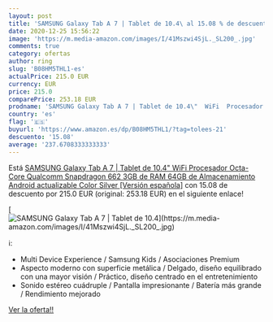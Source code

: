 ```yaml
---
layout: post
title: 'SAMSUNG Galaxy Tab A 7 | Tablet de 10.4\ al 15.08 % de descuento'
date: 2020-12-25 15:56:22
image: 'https://m.media-amazon.com/images/I/41Mszwi4SjL._SL200_.jpg'
comments: true
category: ofertas
author: ring
slug: 'B08HM5THL1-es'
actualPrice: 215.0 EUR
currency: EUR
price: 215.0
comparePrice: 253.18 EUR
prodname: 'SAMSUNG Galaxy Tab A 7 | Tablet de 10.4\"  WiFi  Procesador Octa-Core Qualcomm Snapdragon 662  3GB de RAM  64GB de Almacenamiento  Android actualizable  Color Silver [Versión española]'
country: 'es'
flag: '🇪🇸'
buyurl: 'https://www.amazon.es/dp/B08HM5THL1/?tag=tolees-21'
descuento: '15.08'
average: '237.6708333333333'
---
```


Está [SAMSUNG Galaxy Tab A 7 | Tablet de 10.4\"  WiFi  Procesador Octa-Core Qualcomm Snapdragon 662  3GB de RAM  64GB de Almacenamiento  Android actualizable  Color Silver [Versión española]](https://www.amazon.es/dp/B08HM5THL1/?tag=tolees-21) con 15.08 de descuento por 215.0 EUR (original: 253.18 EUR) en el siguiente enlace!

[![SAMSUNG Galaxy Tab A 7 | Tablet de 10.4\](https://m.media-amazon.com/images/I/41Mszwi4SjL._SL200_.jpg)](https://www.amazon.es/dp/B08HM5THL1/?tag=tolees-21)

ℹ️:

- Multi Device Experience / Samsung Kids / Asociaciones Premium
- Aspecto moderno con superficie metálica / Delgado, diseño equilibrado con una mayor visión / Práctico, diseño centrado en el entretenimiento
- Sonido estéreo cuádruple / Pantalla impresionante / Batería más grande / Rendimiento mejorado

[Ver la oferta!!](https://www.amazon.es/dp/B08HM5THL1/?tag=tolees-21)
